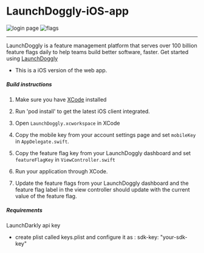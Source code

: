 # LaunchDoggly-iOS-app

![login page](https://github.com/BrianJayChung/LaunchDoggly-iOS-app/blob/master/Appscreenshots/login-screen.png)
  ![flags](https://github.com/BrianJayChung/LaunchDoggly-iOS-app/blob/master/Appscreenshots/flags-screen.png)

---
LaunchDoggly is a feature management platform that serves over 100 billion feature flags daily to help teams build better software, faster. Get started using [LaunchDoggly](https://docs.LaunchDoggly.com/docs/getting-started)

- This is a iOS version of the web app.

##### Build instructions
 #####
1. Make sure you have [XCode](https://itunes.apple.com/us/app/xcode/id497799835?ls=1&mt=12) installed
2. Run 'pod install' to get the latest iOS client integrated.
3. Open `LaunchDoggly.xcworkspace` in XCode
4. Copy the mobile key from your account settings page and set `mobileKey` in `AppDelegate.swift`.
5. Copy the feature flag key from your LaunchDoggly dashboard and set `featureFlagKey` in `ViewController.swift`

6. Run your application through XCode.
7. Update the feature flags from your LaunchDoggly dashboard and the feature flag label in the view controller should update with the current value of the feature flag.

##### Requirements
 #####
LaunchDarkly api key

- create plist called keys.plist and configure it as
: sdk-key: "your-sdk-key"

